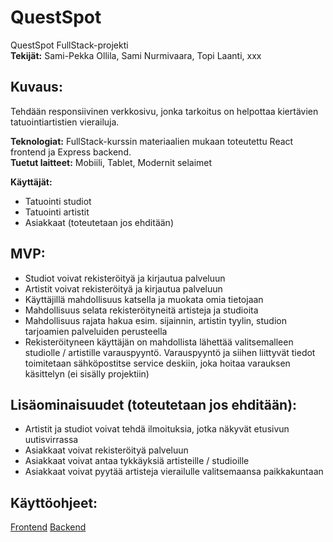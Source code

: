 # QuestSpot

QuestSpot FullStack-projekti  
**Tekijät:** Sami-Pekka Ollila, Sami Nurmivaara, Topi Laanti, xxx

## Kuvaus:
Tehdään responsiivinen verkkosivu, jonka tarkoitus on helpottaa kiertävien tatuointiartistien vierailuja.

**Teknologiat:** FullStack-kurssin materiaalien mukaan toteutettu React frontend ja Express backend.  
**Tuetut laitteet:** Mobiili, Tablet, Modernit selaimet  

**Käyttäjät:**
- Tatuointi studiot
- Tatuointi artistit
- Asiakkaat (toteutetaan jos ehditään)

## MVP:
- Studiot voivat rekisteröityä ja kirjautua palveluun
- Artistit voivat rekisteröityä ja kirjautua palveluun
- Käyttäjillä mahdollisuus katsella ja muokata omia tietojaan
- Mahdollisuus selata rekisteröityneitä artisteja ja studioita
- Mahdollisuus rajata hakua esim. sijainnin, artistin tyylin, studion tarjoamien palveluiden perusteella
- Rekisteröityneen käyttäjän on mahdollista lähettää valitsemalleen studiolle / artistille varauspyyntö.
Varauspyyntö ja siihen liittyvät tiedot toimitetaan sähköpostitse service deskiin, joka hoitaa varauksen käsittelyn (ei sisälly projektiin)

## Lisäominaisuudet (toteutetaan jos ehditään):
- Artistit ja studiot voivat tehdä ilmoituksia, jotka näkyvät etusivun uutisvirrassa
- Asiakkaat voivat rekisteröityä palveluun
- Asiakkaat voivat antaa tykkäyksiä artisteille / studioille
- Asiakkaat voivat pyytää artisteja vierailulle valitsemaansa paikkakuntaan


## Käyttöohjeet:
[Frontend](https://github.com/ollisami/QuestSpot/blob/master/questspot_frontend/GUIDE.md)
[Backend](https://github.com/ollisami/QuestSpot/blob/master/questspot_backend/GUIDE.md)

